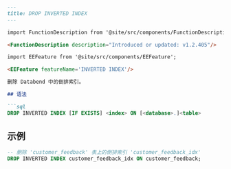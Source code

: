 ```md
---
title: DROP INVERTED INDEX
---

import FunctionDescription from '@site/src/components/FunctionDescription';

<FunctionDescription description="Introduced or updated: v1.2.405"/>

import EEFeature from '@site/src/components/EEFeature';

<EEFeature featureName='INVERTED INDEX'/>

删除 Databend 中的倒排索引。

## 语法

```sql
DROP INVERTED INDEX [IF EXISTS] <index> ON [<database>.]<table>
```

## 示例

```sql
-- 删除 'customer_feedback' 表上的倒排索引 'customer_feedback_idx'
DROP INVERTED INDEX customer_feedback_idx ON customer_feedback;
```